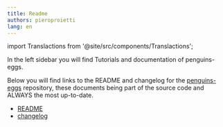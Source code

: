 ```yaml
---
title: Readme
authors: pieroproietti
lang: en
---
```

import Translactions from '@site/src/components/Translactions';

<Translactions path="docs/"/>


In the left sidebar you will find Tutorials and documentation of penguins-eggs.

Below you will find links to the README and changelog for the [penguins-eggs](https://github.com/pieroproietti/penguins-eggs) repository, these documents being part of the source code and ALWAYS the most up-to-date.

* [README](https://github.com/pieroproietti/penguins-eggs#readme)
* [changelog](https://github.com/pieroproietti/penguins-eggs/blob/master/changelog.md#changelog)

